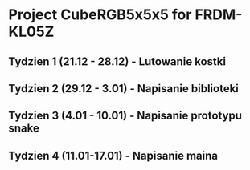 # Project CubeRGB5x5x5 for FRDM-KL05Z

## Tydzien 1 (21.12 - 28.12) - Lutowanie kostki
## Tydzien 2 (29.12 - 3.01) - Napisanie biblioteki 
## Tydzien 3 (4.01 - 10.01) - Napisanie prototypu snake 
## Tydzien 4 (11.01-17.01) - Napisanie maina

